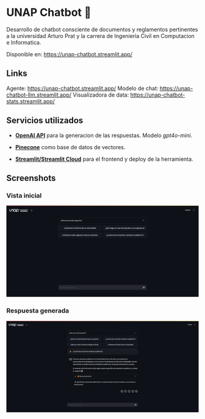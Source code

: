 # UNAP Chatbot 🤖

Desarrollo de chatbot consciente de documentos y reglamentos pertinentes a la universidad Arturo Prat y la carrera de Ingenieria Civil en Computacion e Informatica.

Disponible en: <https://unap-chatbot.streamlit.app/>

## Links

Agente: <https://unap-chatbot.streamlit.app/>
Modelo de chat: <https://unap-chatbot-llm.streamlit.app/>
Visualizadora de data: <https://unap-chatbot-stats.streamlit.app/>

## Servicios utilizados

- [**OpenAI API**](https://openai.com/blog/openai-api) para la generacion de las respuestas. Modelo *gpt4o-mini*.

- [**Pinecone**](https://www.pinecone.io/) como base de datos de vectores.

- [**Streamlit/Streamlit Cloud**](https://streamlit.io/) para el frontend y deploy de la herramienta.

## Screenshots

### Vista inicial

![Vista inicial](ss1.png)

### Respuesta generada

![Respuesta generada](ss2.png)
